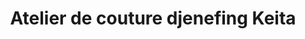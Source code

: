 ---
title: "Atelier de couture djenefing Keita"
url: /bamako/atelier-de-couture-djenefing-keita/
shop: boutique
---
